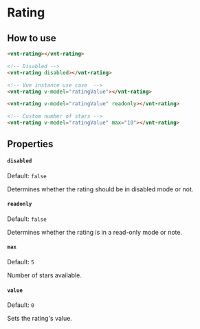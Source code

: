 # Rating

## How to use

```html
<vnt-rating></vnt-rating>

<!-- Disabled -->
<vnt-rating disabled></vnt-rating>

<!-- Vue instance use case  -->
<vnt-rating v-model="ratingValue"></vnt-rating>

<vnt-rating v-model="ratingValue" readonly></vnt-rating>

<!-- Custom number of stars -->
<vnt-rating v-model="ratingValue" max="10"></vnt-rating>
```

## Properties

#### `disabled`
Default: `false`

Determines whether the rating should be in disabled mode or not.

#### `readonly`
Default: `false`

Determines whether the rating is in a read-only mode or note.

#### `max`
Default: `5`

Number of stars available.

#### `value`
Default: `0`

Sets the rating's value.

